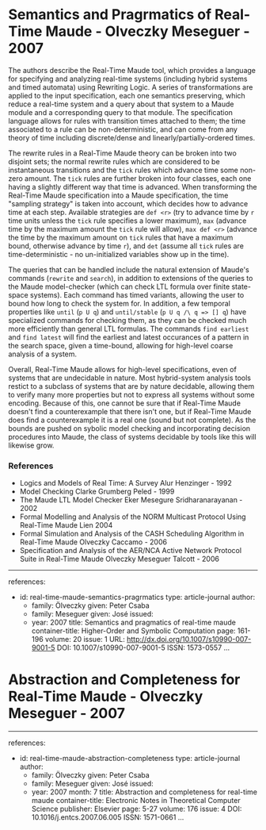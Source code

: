 Semantics and Pragrmatics of Real-Time Maude - Olveczky Meseguer - 2007
=======================================================================

The authors describe the Real-Time Maude tool, which provides a language for
specifying and analyzing real-time systems (including hybrid systems and timed
automata) using Rewriting Logic. A series of transformations are applied to the
input specification, each one semantics preserving, which reduce a real-time
system and a query about that system to a Maude module and a corresponding query
to that module. The specification language allows for rules with transition
times attached to them; the time associated to a rule can be non-deterministic,
and can come from any theory of time including discrete/dense and
linearly/partially-ordered times.

The rewrite rules in a Real-Time Maude theory can be broken into two disjoint
sets; the normal rewrite rules which are considered to be instantaneous
transitions and the `tick` rules which advance time some non-zero amount. The
`tick` rules are further broken into four classes, each one having a slightly
different way that time is advanced. When transforming the Real-Time Maude
specification into a Maude specification, the time "sampling strategy" is taken
into account, which decides how to advance time at each step. Available
strategies are `def <r>` (try to advance time by `r` time units unless the
`tick` rule specifies a lower maximum), `max` (advance time by the maximum
amount the `tick` rule will allow), `max def <r>` (advance the time by the
maximum amount on `tick` rules that have a maximum bound, otherwise advance by
time `r`), and `det` (assume all `tick` rules are time-deterministic - no
un-initialized variables show up in the time).

The queries that can be handled include the natural extension of Maude's
commands (`rewrite` and `search`), in addition to extensions of the queries to
the Maude model-checker (which can check LTL formula over finite state-space
systems). Each command has timed variants, allowing the user to bound how long
to check the system for. In addition, a few temporal properties like `until` (`p
U q`) and `until/stable` (`p U q /\ q => [] q`) have specialized commands for
checking them, as they can be checked much more efficiently than general LTL
formulas. The commands `find earliest` and `find latest` will find the earliest
and latest occurances of a pattern in the search space, given a time-bound,
allowing for high-level coarse analysis of a system.

Overall, Real-Time Maude allows for high-level specifications, even of systems
that are undecidable in nature. Most hybrid-system analysis tools restict to a
subclass of systems that are by nature decidable, allowing them to verify many
more properties but not to express all systems without some encoding. Because of
this, one cannot be sure that if Real-Time Maude doesn't find a counterexample
that there isn't one, but if Real-Time Maude does find a counterexample it is a
real one (sound but not complete). As the bounds are pushed on sybolic model
checking and incorporating decision procedures into Maude, the class of systems
decidable by tools like this will likewise grow.

### References

-   Logics and Models of Real Time: A Survey
    Alur Henzinger - 1992
-   Model Checking
    Clarke Grumberg Peled - 1999
-   The Maude LTL Model Checker
    Eker Mesegure Sridharanarayanan - 2002
-   Formal Modelling and Analysis of the NORM Multicast Protocol Using Real-Time Maude
    Lien 2004
-   Formal Simulation and Analysis of the CASH Scheduling Algorithm in Real-Time Maude
    Olveczky Caccamo - 2006
-   Specification and Analysis of the AER/NCA Active Network Protocol Suite in Real-Time Maude
    Olveczky Meseguer Talcott - 2006

---
references:
-   id: real-time-maude-semantics-pragrmatics
    type: article-journal
    author:
    -   family: Ölveczky
        given: Peter Csaba
    -   family: Meseguer
        given: José
    issued:
    -   year: 2007
    title: Semantics and pragmatics of real-time maude
    container-title: Higher-Order and Symbolic Computation
    page: 161-196
    volume: 20
    issue: 1
    URL: http://dx.doi.org/10.1007/s10990-007-9001-5
    DOI: 10.1007/s10990-007-9001-5
    ISSN: 1573-0557
...


Abstraction and Completeness for Real-Time Maude - Olveczky Meseguer - 2007
===========================================================================


---
references:
-   id: real-time-maude-abstraction-completeness
    type: article-journal
    author:
    -   family: Ölveczky
        given: Peter Csaba
    -   family: Meseguer
        given: José
    issued:
    -   year: 2007
        month: 7
    title: Abstraction and completeness for real-time maude
    container-title: Electronic Notes in Theoretical Computer Science
    publisher: Elsevier
    page: 5-27
    volume: 176
    issue: 4
    DOI: 10.1016/j.entcs.2007.06.005
    ISSN: 1571-0661
...
